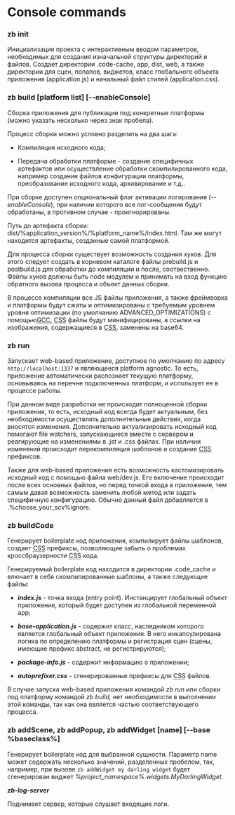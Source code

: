 Console commands
===
### zb init 

Инициализация проекта с интерактивным вводом параметров, необходимых для
создания изначальной структуры директорий и файлов. Создает директории
.code-cache, app, dist, web, а также директории для сцен, попапов,
виджетов, класс глобального объекта приложения (application.js) и
начальный файл стилей (application.css).

### zb build [platform list] [--enableConsole]

Сборка приложения для публикации под конкретные платформы (можно указать
несколько через знак пробела).

Процесс сборки можно условно разделить на два шага:

-   Компиляция исходного кода;

-   Передача обработки платформе - создание специфичных артефактов или
    осуществление обработки скомпилированного кода, например создание
    файлов конфигурации платформы, преобразование исходного кода,
    архивирование и т.д..

При сборке доступен опциональный флаг активации логирования
(*--enableConsole*), при наличии которого все лог-сообщения будут
обработаны, в противном случае - проигнорированы.

Путь до артефакта сборки:
dist/%application\_version%/%platform\_name%/index.html. Там же могут
находится артефакты, созданные самой платформой.

Для процесса сборки существует возможность создания хуков. Для этого
следует создать в корневом каталоге файлы prebuild.js и postbuild.js для
обработки до компиляции и после, соотвественно. Файлы хуков должны быть
node модулем и принимать на вход функцию обратного вызова процесса и
объект данных сборки.

В процессе компиляции все JS файлы приложения, а также фреймворка и
платформы будут сжаты и оптимизированы с требуемым уровнем уровня
оптимизации (по умолчанию ADVANCED\_OPTIMIZATIONS) с помощью<abbr title='Google Closure Compiler'>GCC</abbr>, <abbr title='Cascading Style Sheets'>CSS</abbr> файлы будут минифицированы, а ссылки на
изображения, содержащиеся в <abbr title='Cascading Style Sheets'>CSS</abbr>, заменены на base64.

### zb run

Запускает web-based приложение, доступное по умолчанию по адресу
`http://localhost:1337` и являющееся platform agnostic. То есть,
приложение автоматически распознает текущую платформу, основываясь на
перечне подключенных платформ, и использует ее в процессе работы.

При данном виде разработки не происходит полноценной сборки приложения,
то есть, исходный код всегда будет актуальным, без необходимости
осуществлять дополнительные действия, когда вносятся изменения.
Дополнительно актуализировать исходный код помогают file watchers,
запускающиеся вместе с сервером и реагирующие на изменениями в .jst и
.css файлах. При наличии изменений происходит перекомпиляция шаблонов и
создание <abbr title='Cascading Style Sheets'>CSS</abbr> префиксов.

Также для web-based приложения есть возможность кастомизировать исходный
код с помощью файла web/dev.js. Его включение происходит после всех
основных файлов, но перед точкой входа в приложение, тем самым давая
возможность заменить любой метод или задать специфичную конфигурацию.
Обычно данный файл добавляется в .%choose\_your\_scv%ignore.

### zb buildCode

Генерирует boilerplate код приложения, компилирует файлы шаблонов,
создает <abbr title='Cascading Style Sheets'>CSS</abbr> префиксы, позволяющие забыть о проблемах кроссбраузерности
<abbr title='Cascading Style Sheets'>CSS</abbr> кода.

Генерируемый boilerplate код находится в директории .code\_cache и
влючает в себя скомпилированные шаблоны, а также следующие файлы:

-   _**index.js**_ - точка входа (entry point). Инстанцирует глобальный
    объект приложения, который будет доступен из глобальной переменной
    app;

-   _**base-application.js**_ - содержит класс, наследником которого
    является глобальный объект приложения. В него инкапсулирована логика
    по определению платформы и регистрация сцен (сцены, имеющие префикс
    abstract, не регистрируются);

-   _**package-info.js**_ - содержит информацию о приложении;

-   _**autoprefixer.css**_ - сгенерированные префиксы для <abbr title='Cascading Style Sheets'>CSS</abbr> файлов.

В случае запуска web-based приложения командой *zb run* или сборки под
платформу командой *zb build,* нет необходимости в выполнении этой
команды, так как она является частью соответствующего процесса.

### zb addScene, zb addPopup, zb addWidget [name] [--base %baseclass%]

Генерирует boilerplate код для выбранной сущности. Параметр name может
содержать несколько значений, разделенных пробелом, так, например, при
вызове `zb addWidget my darling widget` будет сгенерирован виджет
*%project\_namespace%.widgets.MyDarlingWidget*.

_**zb-log-server**_

Поднимает сервер, которые слушает входящие логи.
